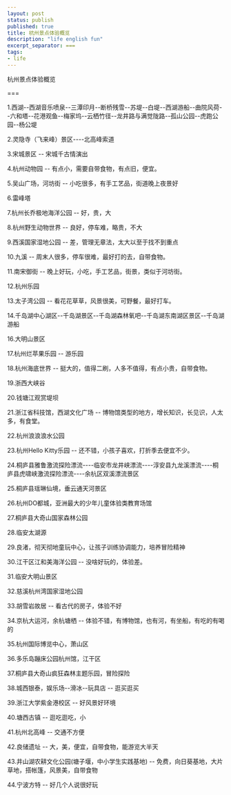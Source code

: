 ```yaml
---
layout: post
status: publish
published: true
title: 杭州景点体验概览
description: "life english fun"
excerpt_separator: ===
tags:
- life
---
```


杭州景点体验概览

===

1.西湖--西湖音乐喷泉--三潭印月--断桥残雪--苏堤--白堤--西湖游船--曲院风荷--六和塔--花港观鱼--梅家坞--云栖竹径--龙井路与满觉陇路--孤山公园--虎跑公园--杨公堤

2.灵隐寺（飞来峰）景区----北高峰索道

3.宋城景区 -- 宋城千古情演出

4.杭州动物园 -- 有点小，需要自带食物，有点旧，便宜。

5.吴山广场，河坊街 -- 小吃很多，有手工艺品，街道晚上夜景好

6.雷峰塔

7.杭州长乔极地海洋公园 -- 好，贵，大

8.杭州野生动物世界 -- 良好，停车难，略贵，不大

9.西溪国家湿地公园 -- 差，管理无章法，太大以至于找不到重点

10.九溪 -- 周末人很多，停车很难，最好打的去，自带食物。

11.南宋御街 -- 晚上好玩，小吃，手工艺品，街景，类似于河坊街。

12.杭州乐园

13.太子湾公园 -- 看花花草草，风景很美，可野餐，最好打车。

14.千岛湖中心湖区--千岛湖景区--千岛湖森林氧吧--千岛湖东南湖区景区--千岛湖游船

16.大明山景区

17.杭州烂苹果乐园 -- 游乐园

18.杭州海底世界 -- 挺大的，值得二刷，人多不值得，有点小贵，自带食物。

19.浙西大峡谷

20.钱塘江观赏堤坝

21.浙江省科技馆，西湖文化广场 -- 博物馆类型的地方，增长知识，长见识，人太多，有食堂。

22.杭州浪浪浪水公园

23.杭州Hello Kitty乐园 -- 还不错，小孩子喜欢，打折季去便宜不少。

24.桐庐县雅鲁激流探险漂流----临安市龙井峡漂流----淳安县九龙溪漂流----桐庐县虎啸峡激流探险漂流----余杭区双溪漂流景区

25.桐庐县瑶琳仙境，垂云通天河景区

26.杭州DO都城，亚洲最大的少年儿童体验类教育场馆

27.桐庐县大奇山国家森林公园

28.临安太湖源

29.良渚，彻天彻地童玩中心，让孩子训练协调能力，培养冒险精神

30.江干区江和美海洋公园 -- 没啥好玩的，体验差。

31.临安大明山景区

32.慈溪杭州湾国家湿地公园

33.胡雪岩故居 -- 看古代的房子，体验不好

34.京杭大运河，余杭塘栖 -- 体验不错，有博物馆，也有河，有坐船，有吃的有喝的

35.杭州国际博览中心，萧山区

36.多乐岛蹦床公园杭州馆，江干区

37.桐庐县大奇山疯狂森林主题乐园，冒险探险

38.城西银泰，娱乐场--滑冰--玩具店 -- 逛买逛买

39.浙江大学紫金港校区 -- 好风景好环境

40.塘西古镇  -- 逛吃逛吃，小

41.杭州北高峰 -- 交通不方便

42.良储遗址 -- 大，美，便宜，自带食物，能游览大半天

43.井山湖农耕文化公园(塘子堰，中小学生实践基地) -- 免费，向日葵基地，大片草地，搭帐篷，风景美，自带食物

44.宁波方特 -- 好几个人说很好玩






